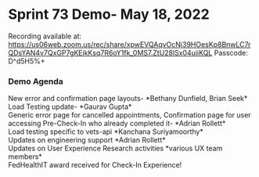 <h1>Sprint 73 Demo- May 18, 2022</h1>

Recording available at: 
https://us06web.zoom.us/rec/share/xpwEVQAqvOcNj39HOesKp8BnwLC7rQDsYAN4v7QxGP7gKEikKsq7R6oY1fk_0MS7.ZtU28lSx04uiiKQL
Passcode: D^d5H5%+

<h3>Demo Agenda</h3>
New error and confirmation page layouts- *Bethany Dunfield, Brian Seek*<br>
Load Testing update- *Gaurav Gupta*<br>
Generic error page for cancelled appointments, Confirmation page for user accessing Pre-Check-In who already completed it- *Adrian Rollett*<br>
Load testing specific to vets-api *Kanchana Suriyamoorthy*<br>
Updates on engineering support *Adrian Rollett*<br>
Updates on User Experience Research activities *various UX team members*<br>
FedHealthIT award received for Check-In Experience! 
